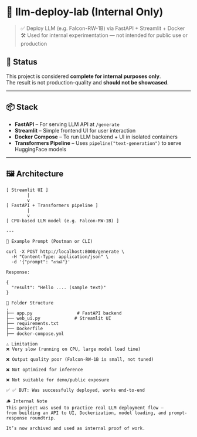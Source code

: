 # 🧠 llm-deploy-lab (Internal Only)

> ✅ Deploy LLM (e.g. Falcon-RW-1B) via FastAPI + Streamlit + Docker  
> 🛠️ Used for internal experimentation — not intended for public use or production

## 🚧 Status
This project is considered **complete for internal purposes only**.  
The result is not production-quality and **should not be showcased**.

---

## 📦 Stack

- **FastAPI** – For serving LLM API at `/generate`
- **Streamlit** – Simple frontend UI for user interaction
- **Docker Compose** – To run LLM backend + UI in isolated containers
- **Transformers Pipeline** – Uses `pipeline("text-generation")` to serve HuggingFace models

---

## 🖼️ Architecture

```plaintext
[ Streamlit UI ]
        |
        v
[ FastAPI + Transformers pipeline ]
        |
        v
[ CPU-based LLM model (e.g. Falcon-RW-1B) ]

---

🧪 Example Prompt (Postman or CLI)

curl -X POST http://localhost:8000/generate \
  -H "Content-Type: application/json" \
  -d '{"prompt": "สวัสดี"}'

Response:

{
  "result": "Hello .... (sample text)"
}

🧱 Folder Structure
.
├── app.py                 # FastAPI backend
├── web_ui.py             # Streamlit UI
├── requirements.txt
├── Dockerfile
├── docker-compose.yml

⚠️ Limitation
❌ Very slow (running on CPU, large model load time)

❌ Output quality poor (Falcon-RW-1B is small, not tuned)

❌ Not optimized for inference

❌ Not suitable for demo/public exposure

✅ ✅ BUT: Was successfully deployed, works end-to-end

🪵 Internal Note
This project was used to practice real LLM deployment flow —
from building an API to UI, Dockerization, model loading, and prompt-response roundtrip.

It’s now archived and used as internal proof of work.
